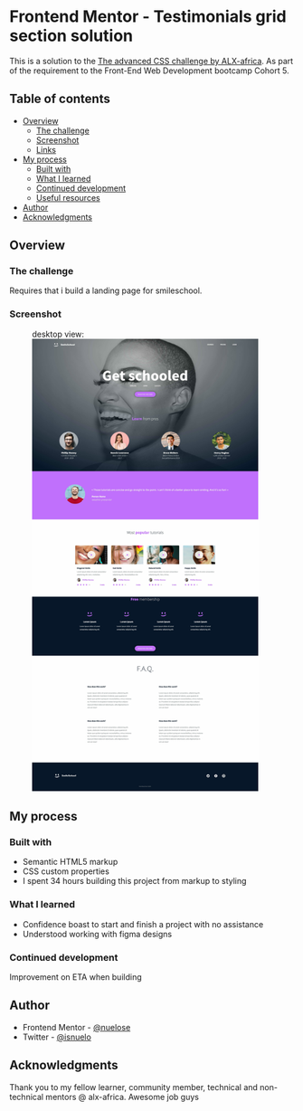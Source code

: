 # Frontend Mentor - Testimonials grid section solution

This is a solution to the [The advanced CSS challenge by ALX-africa](https://savanna.alxafrica.com/projects/101192). As part of the requirement to the Front-End Web Development bootcamp Cohort 5.

## Table of contents

- [Overview](#overview)
  - [The challenge](#the-challenge)
  - [Screenshot](#screenshot)
  - [Links](#links)
- [My process](#my-process)
  - [Built with](#built-with)
  - [What I learned](#what-i-learned)
  - [Continued development](#continued-development)
  - [Useful resources](#useful-resources)
- [Author](#author)
- [Acknowledgments](#acknowledgments)


## Overview

### The challenge

Requires that i build a landing page for smileschool.

### Screenshot

<figure>
  <figcaption>desktop view: </figcaptioni><br>
  <img src='./images/large-screen-view.svg' width='400px' height='800px'>
</figure>



## My process

### Built with

- Semantic HTML5 markup
- CSS custom properties
- I spent 34 hours building this project from markup to styling


### What I learned

- Confidence boast to start and finish a project with no assistance
- Understood working with figma designs

### Continued development

Improvement on ETA when building

## Author

- Frontend Mentor - [@nuelose](https://www.frontendmentor.io/profile/nuelose)
- Twitter - [@isnuelo](https://www.twitter.com/isnuelo)


## Acknowledgments

Thank you to my fellow learner, community member, technical and non-technical mentors @ alx-africa. Awesome job guys
